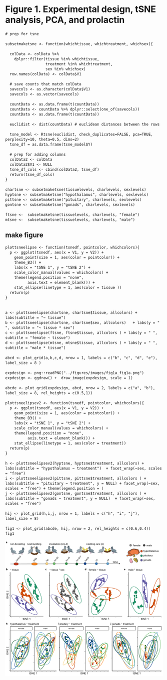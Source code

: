 Figure 1. Experimental design, tSNE analysis, PCA, and prolactin
================================================================

    # prep for tsne

    subsetmaketsne <- function(whichtissue, whichtreatment, whichsex){

      colData <- colData %>%
        dplyr::filter(tissue %in% whichtissue,
                      treatment %in% whichtreatment,
                      sex %in% whichsex) 
      row.names(colData) <- colData$V1

      # save counts that match colData
      savecols <- as.character(colData$V1) 
      savecols <- as.vector(savecols) 
      
      countData <- as.data.frame(t(countData))
      countData <- countData %>% dplyr::select(one_of(savecols)) 
      countData <- as.data.frame(t(countData))

      euclidist <- dist(countData) # euclidean distances between the rows

      tsne_model <- Rtsne(euclidist, check_duplicates=FALSE, pca=TRUE, perplexity=10, theta=0.5, dims=2)
      tsne_df = as.data.frame(tsne_model$Y) 

      # prep for adding columns
      colData2 <- colData 
      colData2$V1 <- NULL
      tsne_df_cols <- cbind(colData2, tsne_df)
      return(tsne_df_cols)
    }

    chartsne <- subsetmaketsne(tissuelevels, charlevels, sexlevels)
    hyptsne <- subsetmaketsne("hypothalamus", charlevels, sexlevels)
    pittsne <- subsetmaketsne("pituitary", charlevels, sexlevels)
    gontsne <- subsetmaketsne("gonads", charlevels, sexlevels)

    ftsne <-  subsetmaketsne(tissuelevels, charlevels, "female")
    mtsne <-  subsetmaketsne(tissuelevels, charlevels, "male")

make figure
-----------

    plottsneelipse <- function(tsnedf, pointcolor, whichcolors){
      p <- ggplot(tsnedf, aes(x = V1, y = V2)) +
        geom_point(size = 1, aes(color = pointcolor)) +
        theme_B3() +
        labs(x = "tSNE 1", y = "tSNE 2") +
        scale_color_manual(values = whichcolors) +
        theme(legend.position = "none",
              axis.text = element_blank()) +
        stat_ellipse(linetype = 1, aes(color = tissue )) 
      return(p)
    }


    a <- plottsneelipse(chartsne, chartsne$tissue, allcolors) + labs(subtitle = "~ tissue")    
    b <- plottsneelipse(chartsne, chartsne$sex, allcolors)   + labs(y = " ", subtitle = "~ tissue * sex")    
    c <- plottsneelipse(ftsne, ftsne$tissue, allcolors ) + labs(y = " ", subtitle = "female ~ tissue")
    d <- plottsneelipse(mtsne, mtsne$tissue, allcolors ) + labs(y = " ", subtitle = "male * tissue") 

    abcd <- plot_grid(a,b,c,d, nrow = 1, labels = c("b", "c", "d", "e"), label_size = 8 )

    expdesign <- png::readPNG("../figures/images/fig1a_fig1a.png")
    expdesign <- ggdraw() +  draw_image(expdesign, scale = 1)

    abcde <- plot_grid(expdesign, abcd, nrow = 2, labels = c("a", "b"), label_size = 8, rel_heights = c(0.5,1))

    plottsneelipsev2 <- function(tsnedf, pointcolor, whichcolors){
      p <- ggplot(tsnedf, aes(x = V1, y = V2)) +
        geom_point(size = 1, aes(color = pointcolor)) +
        theme_B3() +
        labs(x = "tSNE 1", y = "tSNE 2") +
        scale_color_manual(values = whichcolors) +
        theme(legend.position = "none",
              axis.text = element_blank()) +
        stat_ellipse(linetype = 1, aes(color = treatment)) 
      return(p)
    }

    h <- plottsneelipsev2(hyptsne, hyptsne$treatment, allcolors) + labs(subtitle = "hypothalamus ~ treatment")  + facet_wrap(~sex, scales = "free")
    i <- plottsneelipsev2(pittsne, pittsne$treatment, allcolors ) + labs(subtitle = "pituitary ~ treatment", y = NULL) + facet_wrap(~sex, scales = "free") + theme(legend.position = )
    j <- plottsneelipsev2(gontsne, gontsne$treatment, allcolors ) + labs(subtitle = "gonads ~ treatment", y = NULL)  + facet_wrap(~sex, scales = "free")

    hij <- plot_grid(h,i,j, nrow = 1, labels = c("h", "i", "j"), label_size = 8)

    fig1 <- plot_grid(abcde, hij, nrow = 2, rel_heights = c(0.6,0.4))
    fig1

![](../figures/fig1-1.png)
